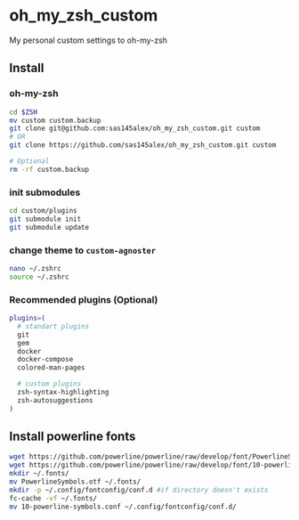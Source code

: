 # oh_my_zsh_custom
My personal custom settings to oh-my-zsh

## Install


### oh-my-zsh
```bash
cd $ZSH
mv custom custom.backup
git clone git@github.com:sas145alex/oh_my_zsh_custom.git custom
# OR
git clone https://github.com/sas145alex/oh_my_zsh_custom.git custom

# Optional
rm -rf custom.backup
```

### init submodules
```bash
cd custom/plugins
git submodule init
git submodule update
```

### change theme to `custom-agnoster`
```bash
nano ~/.zshrc
source ~/.zshrc
```

### Recommended plugins (Optional)
```bash
plugins=(
  # standart plugins
  git
  gem
  docker
  docker-compose
  colored-man-pages

  # custom plugins
  zsh-syntax-highlighting
  zsh-autosuggestions
)
```

## Install powerline fonts
```bash
wget https://github.com/powerline/powerline/raw/develop/font/PowerlineSymbols.otf
wget https://github.com/powerline/powerline/raw/develop/font/10-powerline-symbols.conf
mkdir ~/.fonts/
mv PowerlineSymbols.otf ~/.fonts/
mkdir -p ~/.config/fontconfig/conf.d #if directory doesn't exists
fc-cache -vf ~/.fonts/
mv 10-powerline-symbols.conf ~/.config/fontconfig/conf.d/
```
